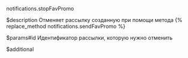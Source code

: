 notifications.stopFavPromo

$description
Отменяет рассылку созданную при помощи метода {% replace_method notifications.sendFavPromo %}

$params#id
Идентификатор рассылки, которую нужно отменить

$additional
